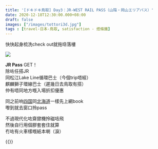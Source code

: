 ```yaml
---
title: '[ドキドキ鳥取] Day3：JR-WEST RAIL PASS（山陰・岡山エリアパス）'
date: 2020-12-18T12:30:00.000+08:00
draft: false
images: ["/images/tottori3d.jpg"]
tags : [travel-日本-鳥取, satisfaction - 搭條鐵]
---
```


快快起身梳洗check out就拖喼落樓  

![](/images/tottori3d.jpg)

**JR Pass** GET！  
除咗任搭JR  
同松江Lake Line循環巴士（今個trip唔經）  
麒麟獅子環線巴士（遲幾日去鳥取有搭）  
仲有唔同地方嘅入場折扣優惠  
  
同之前响[四国](https://hidie.net/shikoku3a/)同[北海道](https://hidie.net/hokkaido1a/)一樣先上網book  
嚟到就去窗口拎pass  
  
不過現代化咗齋撳機拎磁咭飛  
然後自行用個膠套套住就算  
冇咗有火車樣嘅紙本喇（淚）   
  
  
{{<tottori>}}  
